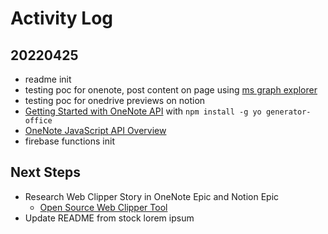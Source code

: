 # Activity Log

## 20220425
* readme init
* testing poc for onenote, post content on page using [ms graph explorer](https://developer.microsoft.com/en-us/graph/graph-explorer?request=me/onenote/notebooks&version=v1.0)
* testing poc for onedrive previews on notion
* [Getting Started with OneNote API](https://docs.microsoft.com/en-us/office/dev/add-ins/quickstarts/onenote-quickstart) with `npm install -g yo generator-office`
* [OneNote JavaScript API Overview](https://docs.microsoft.com/en-us/office/dev/add-ins/onenote/onenote-add-ins-programming-overview)
* firebase functions init

## Next Steps
* Research Web Clipper Story in OneNote Epic and Notion Epic 
  * [Open Source Web Clipper Tool](https://github.com/webclipper/web-clipper)
* Update README from stock lorem ipsum